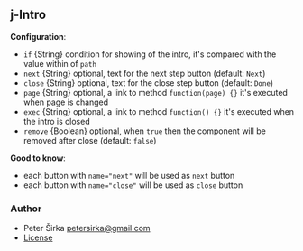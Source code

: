 ## j-Intro

__Configuration__:

- `if` {String} condition for showing of the intro, it's compared with the value within of `path`
- `next` {String} optional, text for the next step button (default: `Next`)
- `close` {String} optional, text for the close step button (default: `Done`)
- `page` {String} optional, a link to method `function(page) {}` it's executed when page is changed
- `exec` {String} optional, a link to method `function() {}` it's executed when the intro is closed
- `remove` {Boolean} optional, when `true` then the component will be removed after close (default: `false`)

__Good to know__:
- each button with `name="next"` will be used as `next` button
- each button with `name="close"` will be used as `close` button

### Author

- Peter Širka <petersirka@gmail.com>
- [License](https://www.totaljs.com/licenses/)